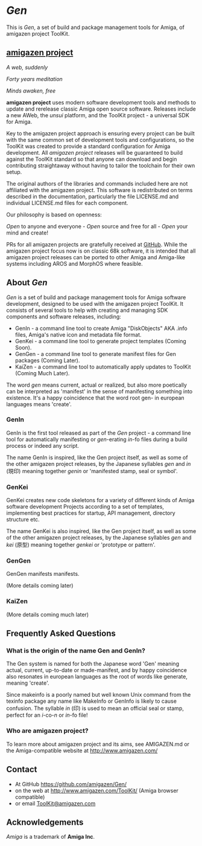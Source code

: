 # _Gen_ 

This is _Gen_, a set of build and package management tools for Amiga, of amigazen project ToolKit.

## [amigazen project](http://www.amigazen.com)

*A web, suddenly*

*Forty years meditation*

*Minds awaken, free*

**amigazen project** uses modern software development tools and methods to update and rerelease classic Amiga open source software. Releases include a new AWeb, the _unsui_ platform, and the ToolKit project - a universal SDK for Amiga.

Key to the amigazen project approach is ensuring every project can be built with the same common set of development tools and configurations, so the ToolKit was created to provide a standard configuration for Amiga development. All *amigazen project* releases will be guaranteed to build against the ToolKit standard so that anyone can download and begin contributing straightaway without having to tailor the toolchain for their own setup.

The original authors of the libraries and commands included here are not affiliated with the amigazen project. This software is redistributed on terms described in the documentation, particularly the file LICENSE.md and individual LICENSE.md files for each component.

Our philosophy is based on openness:

*Open* to anyone and everyone	- *Open* source and free for all	- *Open* your mind and create!

PRs for all amigazen projects are gratefully received at [GitHub](https://github.com/amigazen/). While the amigazen project focus now is on classic 68k software, it is intended that all amigazen project releases can be ported to other Amiga and Amiga-like systems including AROS and MorphOS where feasible.

## About _Gen_

_Gen_ is a set of build and package management tools for Amiga software development, designed to be used with the amigazen project ToolKit. It consists of several tools to help with creating and managing SDK components and software releases, including:

- GenIn - a command line tool to create Amiga "DiskObjects" AKA .info files, Amiga's native icon and metadata file format.
- GenKei - a command line tool to generate project templates (Coming Soon).
- GenGen - a command line tool to generate manifest files for Gen packages (Coming Later).
- KaiZen - a command line tool to automatically apply updates to ToolKit (Coming Much Later).

The word _gen_ means current, actual or realized, but also more poetically can be interpreted as 'manifest' in the sense of manifesting something into existence. It's a happy coincidence that the word root gen- in european languages means 'create'.

### GenIn

GenIn is the first tool released as part of the _Gen_ project - a command line tool for automatically manifesting or _gen_-erating _in_-fo files during a build process or indeed any script. 

The name GenIn is inspired, like the Gen project itself, as well as some of the other amigazen project releases, by the Japanese syllables *gen* and *in* (現印) meaning together *genin* or 'manifested stamp, seal or symbol'. 

### GenKei

GenKei creates new code skeletons for a variety of different kinds of Amiga software development Projects according to a set of templates, implementing best practices for startup, API management, directory structure etc.

The name GenKei is also inspired, like the Gen project itself, as well as some of the other amigazen project releases, by the Japanese syllables *gen* and *kei* (原型) meaning together *genkei* or 'prototype or pattern'. 

### GenGen

GenGen manifests manifests.

(More details coming later)

### KaiZen

(More details coming much later)

## Frequently Asked Questions

### What is the origin of the name Gen and GenIn?

The Gen system is named for both the Japanese word 'Gen' meaning actual, current, up-to-date or made-manifest, and by happy coincidence also resonates in european languages as the root of words like generate, meaning 'create'. 

Since makeinfo is a poorly named but well known Unix command from the texinfo package any name like MakeInfo or GenInfo is likely to cause confusion. The syllable *in* (印) is used to mean an official seal or stamp, perfect for an _i_-co-_n_ or _in_-fo file!

### Who are amigazen project?

To learn more about amigazen project and its aims, see AMIGAZEN.md or the Amiga-compatible website at http://www.amigazen.com/

## Contact 

- At GitHub https://github.com/amigazen/Gen/ 
- on the web at http://www.amigazen.com/ToolKit/ (Amiga browser compatible)
- or email ToolKit@amigazen.com

## Acknowledgements

*Amiga* is a trademark of **Amiga Inc**. 
